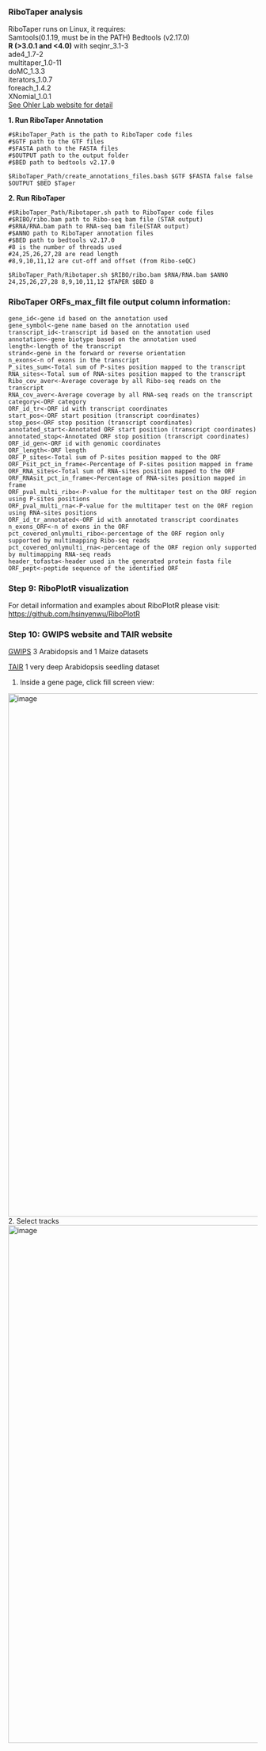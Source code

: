### RiboTaper analysis

RiboTaper runs on Linux, it requires:  
Samtools(0.1.19, must be in the PATH)
Bedtools (v2.17.0)  
**R (>3.0.1 and <4.0)** with 
seqinr_3.1-3  
ade4_1.7-2  
multitaper_1.0-11  
doMC_1.3.3  
iterators_1.0.7  
foreach_1.4.2  
XNomial_1.0.1  
[See Ohler Lab website for detail](https://ohlerlab.mdc-berlin.de/software/RiboTaper_126/) 

**1. Run RiboTaper Annotation**
```
#$RiboTaper_Path is the path to RiboTaper code files
#$GTF path to the GTF files
#$FASTA path to the FASTA files
#$OUTPUT path to the output folder
#$BED path to bedtools v2.17.0

$RiboTaper_Path/create_annotations_files.bash $GTF $FASTA false false $OUTPUT $BED $Taper
```

**2. Run RiboTaper**
```
#$RiboTaper_Path/Ribotaper.sh path to RiboTaper code files
#$RIBO/ribo.bam path to Ribo-seq bam file (STAR output)
#$RNA/RNA.bam path to RNA-seq bam file(STAR output)
#$ANNO path to RiboTaper annotation files
#$BED path to bedtools v2.17.0
#8 is the number of threads used
#24,25,26,27,28 are read length
#8,9,10,11,12 are cut-off and offset (from Ribo-seQC)

$RiboTaper_Path/Ribotaper.sh $RIBO/ribo.bam $RNA/RNA.bam $ANNO 24,25,26,27,28 8,9,10,11,12 $TAPER $BED 8
```
### RiboTaper ORFs_max_filt file output column information:
```
gene_id<-gene id based on the annotation used
gene_symbol<-gene name based on the annotation used
transcript_id<-transcript id based on the annotation used
annotation<-gene biotype based on the annotation used
length<-length of the transcript
strand<-gene in the forward or reverse orientation
n_exons<-n of exons in the transcript
P_sites_sum<-Total sum of P-sites position mapped to the transcript
RNA_sites<-Total sum of RNA-sites position mapped to the transcript
Ribo_cov_aver<-Average coverage by all Ribo-seq reads on the transcript
RNA_cov_aver<-Average coverage by all RNA-seq reads on the transcript
category<-ORF category
ORF_id_tr<-ORF id with transcript coordinates
start_pos<-ORF start position (transcript coordinates)
stop_pos<-ORF stop position (transcript coordinates)
annotated_start<-Annotated ORF start position (transcript coordinates)
annotated_stop<-Annotated ORF stop position (transcript coordinates)
ORF_id_gen<-ORF id with genomic coordinates
ORF_length<-ORF length
ORF_P_sites<-Total sum of P-sites position mapped to the ORF
ORF_Psit_pct_in_frame<-Percentage of P-sites position mapped in frame
ORF_RNA_sites<-Total sum of RNA-sites position mapped to the ORF
ORF_RNAsit_pct_in_frame<-Percentage of RNA-sites position mapped in frame
ORF_pval_multi_ribo<-P-value for the multitaper test on the ORF region using P-sites positions
ORF_pval_multi_rna<-P-value for the multitaper test on the ORF region using RNA-sites positions
ORF_id_tr_annotated<-ORF id with annotated transcript coordinates
n_exons_ORF<-n of exons in the ORF
pct_covered_onlymulti_ribo<-percentage of the ORF region only supported by multimapping Ribo-seq reads
pct_covered_onlymulti_rna<-percentage of the ORF region only supported by multimapping RNA-seq reads
header_tofasta<-header used in the generated protein fasta file
ORF_pept<-peptide sequence of the identified ORF
```
### Step 9: RiboPlotR visualization
For detail information and examples about RiboPlotR please visit: https://github.com/hsinyenwu/RiboPlotR

### Step 10: GWIPS website and TAIR website
[GWIPS](https://gwips.ucc.ie/cgi-bin/hgGateway) 3 Arabidopsis and 1 Maize datasets   

[TAIR](https://www.arabidopsis.org) 1 very deep Arabidopsis seedling dataset
1. Inside a gene page, click fill screen view:
<img width="1056" alt="image" src="https://github.com/kaufm202/Riboseq_ASPB_2024/assets/4383665/07d99a97-21af-485d-a147-66e2c21bad56">
2. Select tracks 
<img width="1045" alt="image" src="https://github.com/kaufm202/Riboseq_ASPB_2024/assets/4383665/8fd62107-b86e-429f-be54-9b0b96b87133">
 
